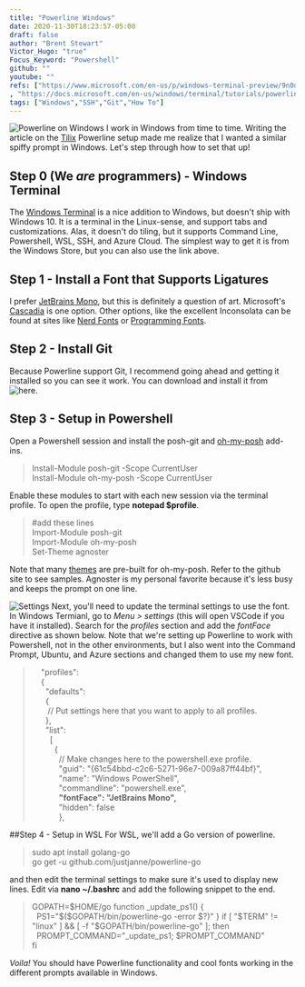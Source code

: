 ```yaml
---
title: "Powerline Windows"
date: 2020-11-30T18:23:57-05:00
draft: false
author: "Brent Stewart"
Victor_Hugo: "true"
Focus_Keyword: "Powershell"
github: ""
youtube: ""
refs: ["https://www.microsoft.com/en-us/p/windows-terminal-preview/9n0dx20hk701?WT.mc_id=-blog-scottha"
, "https://docs.microsoft.com/en-us/windows/terminal/tutorials/powerline-setup", "https://www.jetbrains.com/lp/mono/","https://github.com/JanDeDobbeleer/oh-my-posh", "https://github.com/JanDeDobbeleer/oh-my-posh#themes"]
tags: ["Windows","SSH","Git","How To"]
---
```

![Powerline on Windows](https://docs.microsoft.com/en-us/windows/terminal/images/powerline-powershell.png#floatright)
I work in Windows from time to time.  Writing the article on the [Tilix](/tilix) Powerline setup made me realize that I wanted a similar spiffy prompt in Windows.  Let's step through how to set that up!

## Step 0 (We _are_ programmers) - Windows Terminal
The [Windows Terminal](https://www.microsoft.com/en-us/p/windows-terminal-preview/9n0dx20hk701?WT.mc_id=-blog-scottha) is a nice addition to Windows, but doesn't ship with Windows 10.  It is a terminal in the Linux-sense, and support tabs and customizations.  Alas, it doesn't do tiling, but it supports Command Line, Powershell, WSL, SSH, and Azure Cloud.  The simplest way to get it is from the Windows Store, but you can also use the link above.

## Step 1 - Install a Font that Supports Ligatures
I prefer [JetBrains Mono](https://www.jetbrains.com/lp/mono/), but this is definitely a question of art.  Microsoft's [Cascadia](https://github.com/microsoft/cascadia-code/releases) is one option.  Other options, like the excellent Inconsolata can be found at sites like [Nerd Fonts](https://www.nerdfonts.com/) or [Programming Fonts](
https://www.programmingfonts.org/).

## Step 2 - Install Git
Because Powerline support Git, I recommend going ahead and getting it installed so you can see it work.  You can download and install it from ![here](https://git-scm.com/downloads).

## Step 3 - Setup in Powershell
Open a Powershell session and install the posh-git and [oh-my-posh](https://github.com/JanDeDobbeleer/oh-my-posh) add-ins.

> Install-Module posh-git -Scope CurrentUser  
Install-Module oh-my-posh -Scope CurrentUser  

Enable these modules to start with each new session via the terminal profile.  To open the profile, type __notepad $profile__.
> #add these lines  
Import-Module posh-git  
Import-Module oh-my-posh  
Set-Theme agnoster  

Note that many [themes](https://github.com/JanDeDobbeleer/oh-my-posh#themes) are pre-built for oh-my-posh.  Refer to the github site to see samples.  Agnoster is my personal favorite because it's less busy and keeps the prompt on one line.

![Settings](/WinTerminal.png#floatright)
Next, you'll need to update the terminal settings to use the font.  In Windows Termianl, go to _Menu > settings_ (this will open VSCode if you have it installed).  Search for the _profiles_ section and add the _fontFace_ directive as shown below.  Note that we're setting up Powerline to work with Powershell, not in the other environments, but I also went into the Command Prompt, Ubuntu, and Azure sections and changed them to use my new font.

>    "profiles":  
>    {  
>      "defaults":  
>      {  
>       // Put settings here that you want to apply to all profiles.  
>      },  
>      "list":  
>        [  
>          {  
>            // Make changes here to the powershell.exe profile.  
>            "guid": "{61c54bbd-c2c6-5271-96e7-009a87ff44bf}",  
>            "name": "Windows PowerShell",  
>            "commandline": "powershell.exe",  
>            __"fontFace": "JetBrains Mono",__  
>            "hidden": false  
>            },  

##Step 4 - Setup in WSL
For WSL, we'll add a Go version of powerline.

> sudo apt install golang-go  
go get -u github.com/justjanne/powerline-go  

and then edit the terminal settings to make sure it's used to display new lines.  Edit via __nano ~/.bashrc__ and add the following snippet to the end.
> GOPATH=$HOME/go  
function _update_ps1() {  
  PS1="$($GOPATH/bin/powerline-go -error $?)"  
}  
if [ "$TERM" != "linux" ] && [ -f "$GOPATH/bin/powerline-go" ]; then  
  PROMPT_COMMAND="_update_ps1; $PROMPT_COMMAND"  
fi  

_Voila!_  You should have Powerline functionality and cool fonts working in the different prompts available in Windows.  